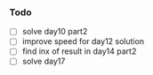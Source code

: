 ### Todo
- [ ] solve day10 part2
- [ ] improve speed for day12 solution
- [ ] find inx of result in day14 part2
- [ ] solve day17